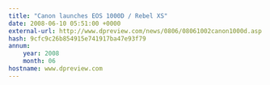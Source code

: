 ```yaml
---
title: "Canon launches EOS 1000D / Rebel XS"
date: 2008-06-10 05:51:00 +0000
external-url: http://www.dpreview.com/news/0806/08061002canon1000d.asp
hash: 9cfc9c26b854915e741917ba47e93f79
annum:
    year: 2008
    month: 06
hostname: www.dpreview.com
---
```



